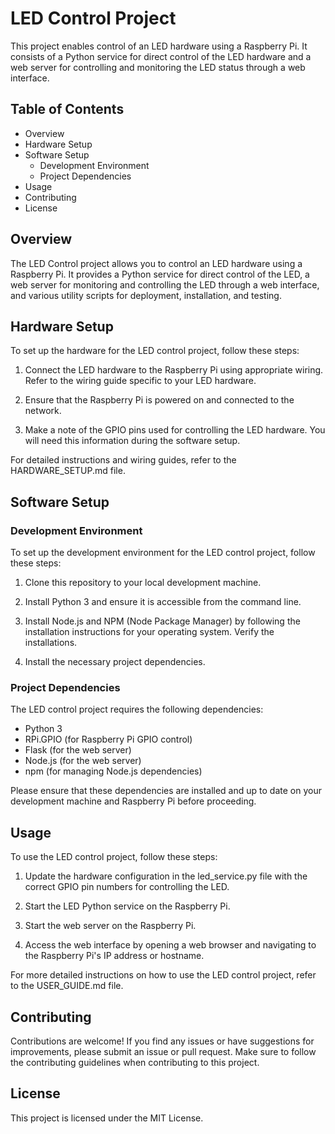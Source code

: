 # LED Control Project

This project enables control of an LED hardware using a Raspberry Pi. It consists of a Python service for direct control of the LED hardware and a web server for controlling and monitoring the LED status through a web interface.

## Table of Contents

- Overview
- Hardware Setup
- Software Setup
  - Development Environment
  - Project Dependencies
- Usage
- Contributing
- License

## Overview

The LED Control project allows you to control an LED hardware using a Raspberry Pi. It provides a Python service for direct control of the LED, a web server for monitoring and controlling the LED through a web interface, and various utility scripts for deployment, installation, and testing.

## Hardware Setup

To set up the hardware for the LED control project, follow these steps:

1. Connect the LED hardware to the Raspberry Pi using appropriate wiring. Refer to the wiring guide specific to your LED hardware.

2. Ensure that the Raspberry Pi is powered on and connected to the network.

3. Make a note of the GPIO pins used for controlling the LED hardware. You will need this information during the software setup.

For detailed instructions and wiring guides, refer to the HARDWARE_SETUP.md file.

## Software Setup

### Development Environment

To set up the development environment for the LED control project, follow these steps:

1. Clone this repository to your local development machine.

2. Install Python 3 and ensure it is accessible from the command line.

3. Install Node.js and NPM (Node Package Manager) by following the installation instructions for your operating system. Verify the installations.

4. Install the necessary project dependencies.

### Project Dependencies

The LED control project requires the following dependencies:

- Python 3
- RPi.GPIO (for Raspberry Pi GPIO control)
- Flask (for the web server)
- Node.js (for the web server)
- npm (for managing Node.js dependencies)

Please ensure that these dependencies are installed and up to date on your development machine and Raspberry Pi before proceeding.

## Usage

To use the LED control project, follow these steps:

1. Update the hardware configuration in the led_service.py file with the correct GPIO pin numbers for controlling the LED.

2. Start the LED Python service on the Raspberry Pi.

3. Start the web server on the Raspberry Pi.

4. Access the web interface by opening a web browser and navigating to the Raspberry Pi's IP address or hostname.

For more detailed instructions on how to use the LED control project, refer to the USER_GUIDE.md file.

## Contributing

Contributions are welcome! If you find any issues or have suggestions for improvements, please submit an issue or pull request. Make sure to follow the contributing guidelines when contributing to this project.

## License

This project is licensed under the MIT License.
